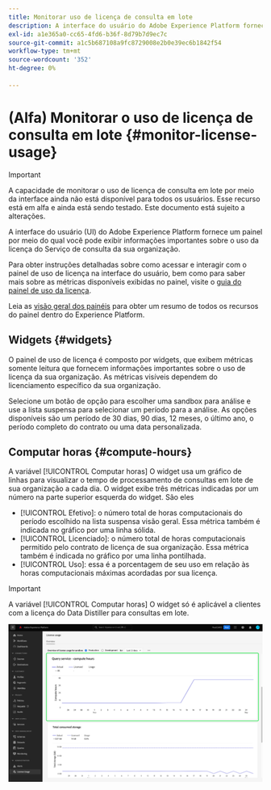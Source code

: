 ```yaml
---
title: Monitorar uso de licença de consulta em lote
description: A interface do usuário do Adobe Experience Platform fornece um painel por meio do qual você pode visualizar informações importantes sobre o uso da licença do Data Distiller da sua organização.
exl-id: a1e365a0-cc65-4fd6-b36f-8d79b7d9ec7c
source-git-commit: a1c5b687108a9fc8729008e2b0e39ec6b1842f54
workflow-type: tm+mt
source-wordcount: '352'
ht-degree: 0%

---
```


# (Alfa) Monitorar o uso de licença de consulta em lote {#monitor-license-usage}

>[!IMPORTANT]
>
>A capacidade de monitorar o uso de licença de consulta em lote por meio da interface ainda não está disponível para todos os usuários. Esse recurso está em alfa e ainda está sendo testado. Este documento está sujeito a alterações.

A interface do usuário (UI) do Adobe Experience Platform fornece um painel por meio do qual você pode exibir informações importantes sobre o uso da licença do Serviço de consulta da sua organização.

Para obter instruções detalhadas sobre como acessar e interagir com o painel de uso de licença na interface do usuário, bem como para saber mais sobre as métricas disponíveis exibidas no painel, visite o [guia do painel de uso da licença](../../dashboards/guides/license-usage.md).

Leia as [visão geral dos painéis](../../dashboards/home.md) para obter um resumo de todos os recursos do painel dentro do Experience Platform.

## Widgets {#widgets}

O painel de uso de licença é composto por widgets, que exibem métricas somente leitura que fornecem informações importantes sobre o uso de licença da sua organização. As métricas visíveis dependem do licenciamento específico da sua organização.

Selecione um botão de opção para escolher uma sandbox para análise e use a lista suspensa para selecionar um período para a análise. As opções disponíveis são um período de 30 dias, 90 dias, 12 meses, o último ano, o período completo do contrato ou uma data personalizada.

## Computar horas {#compute-hours}

A variável [!UICONTROL Computar horas] O widget usa um gráfico de linhas para visualizar o tempo de processamento de consultas em lote de sua organização a cada dia. O widget exibe três métricas indicadas por um número na parte superior esquerda do widget. São eles

- [!UICONTROL Efetivo]: o número total de horas computacionais do período escolhido na lista suspensa visão geral. Essa métrica também é indicada no gráfico por uma linha sólida.
- [!UICONTROL Licenciado]: o número total de horas computacionais permitido pelo contrato de licença de sua organização. Essa métrica também é indicada no gráfico por uma linha pontilhada.
- [!UICONTROL Uso]: essa é a porcentagem de seu uso em relação às horas computacionais máximas acordadas por sua licença.

>[!IMPORTANT]
>
>A variável [!UICONTROL Computar horas] O widget só é aplicável a clientes com a licença do Data Distiller para consultas em lote.

![O painel de uso da licença com o widget de horas de computação destacado.](../images/data-distiller/compute-hours.png)
